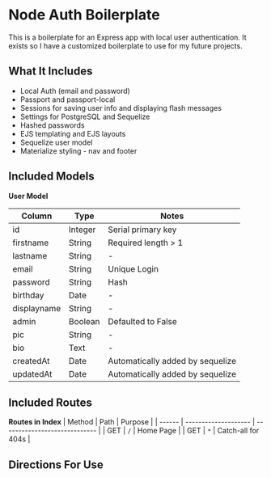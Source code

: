 # Node Auth Boilerplate

This is a boilerplate for an Express app with local user authentication. It exists so I have a customized boilerplate to use for my future projects.

## What It Includes

* Local Auth (email and password)
* Passport and passport-local
* Sessions for saving user info and displaying flash messages
* Settings for PostgreSQL and Sequelize
* Hashed passwords
* EJS templating and EJS layouts
* Sequelize user model
* Materialize styling - nav and footer

## Included Models

**User Model**

| Column | Type | Notes |
|-------------|------------|-----------------------------------|
| id | Integer | Serial primary key |
| firstname | String | Required length > 1 |
| lastname | String | - |
| email | String | Unique Login |
| password | String | Hash |
| birthday | Date | - |
| displayname | String | - |
| admin | Boolean | Defaulted to False |
| pic | String | - |
| bio | Text | - |
| createdAt | Date | Automatically added by sequelize |
| updatedAt | Date | Automatically added by sequelize |

## Included Routes

**Routes in Index**
| Method | Path | Purpose |
| ------ | -------------------- | ----------------------------- |
| GET | `/` | Home Page |
| GET | `*` | Catch-all for 404s |

## Directions For Use
